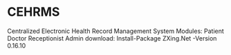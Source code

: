 # CEHRMS
Centralized Electronic Health Record Management System
Modules:
Patient
Doctor
Receptionist
Admin
download:   Install-Package ZXing.Net -Version 0.16.10
